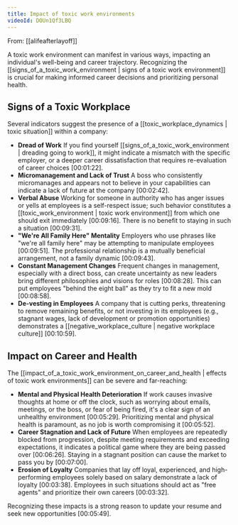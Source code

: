 ```yaml
---
title: Impact of toxic work environments
videoId: DOUn1Qf3LBQ
---
```


From: [[alifeafterlayoff]] <br/> 

A toxic work environment can manifest in various ways, impacting an individual's well-being and career trajectory. Recognizing the [[signs_of_a_toxic_work_environment | signs of a toxic work environment]] is crucial for making informed career decisions and prioritizing personal health.

## Signs of a Toxic Workplace

Several indicators suggest the presence of a [[toxic_workplace_dynamics | toxic situation]] within a company:

*   **Dread of Work** If you find yourself [[signs_of_a_toxic_work_environment | dreading going to work]], it might indicate a mismatch with the specific employer, or a deeper career dissatisfaction that requires re-evaluation of career choices <a class="yt-timestamp" data-t="00:01:22">[00:01:22]</a>.
*   **Micromanagement and Lack of Trust** A boss who consistently micromanages and appears not to believe in your capabilities can indicate a lack of future at the company <a class="yt-timestamp" data-t="00:02:42">[00:02:42]</a>.
*   **Verbal Abuse** Working for someone in authority who has anger issues or yells at employees is a self-respect issue; such behavior constitutes a [[toxic_work_environment | toxic work environment]] from which one should exit immediately <a class="yt-timestamp" data-t="00:09:16">[00:09:16]</a>. There is no benefit to staying in such a situation <a class="yt-timestamp" data-t="00:09:31">[00:09:31]</a>.
*   **"We're All Family Here" Mentality** Employers who use phrases like "we're all family here" may be attempting to manipulate employees <a class="yt-timestamp" data-t="00:09:51">[00:09:51]</a>. The professional relationship is a mutually beneficial arrangement, not a family dynamic <a class="yt-timestamp" data-t="00:09:43">[00:09:43]</a>.
*   **Constant Management Changes** Frequent changes in management, especially with a direct boss, can create uncertainty as new leaders bring different philosophies and visions for roles <a class="yt-timestamp" data-t="00:08:28">[00:08:28]</a>. This can put employees "behind the eight ball" as they try to fit a new mold <a class="yt-timestamp" data-t="00:08:58">[00:08:58]</a>.
*   **De-vesting in Employees** A company that is cutting perks, threatening to remove remaining benefits, or not investing in its employees (e.g., stagnant wages, lack of development or promotion opportunities) demonstrates a [[negative_workplace_culture | negative workplace culture]] <a class="yt-timestamp" data-t="00:10:59">[00:10:59]</a>.

## Impact on Career and Health

The [[impact_of_a_toxic_work_environment_on_career_and_health | effects of toxic work environments]] can be severe and far-reaching:

*   **Mental and Physical Health Deterioration** If work causes invasive thoughts at home or off the clock, such as worrying about emails, meetings, or the boss, or fear of being fired, it's a clear sign of an unhealthy environment <a class="yt-timestamp" data-t="00:05:29">[00:05:29]</a>. Prioritizing mental and physical health is paramount, as no job is worth compromising it <a class="yt-timestamp" data-t="00:05:52">[00:05:52]</a>.
*   **Career Stagnation and Lack of Future** When employees are repeatedly blocked from progression, despite meeting requirements and exceeding expectations, it indicates a political game where they are being passed over <a class="yt-timestamp" data-t="00:06:26">[00:06:26]</a>. Staying in a stagnant position can cause the market to pass you by <a class="yt-timestamp" data-t="00:07:00">[00:07:00]</a>.
*   **Erosion of Loyalty** Companies that lay off loyal, experienced, and high-performing employees solely based on salary demonstrate a lack of loyalty <a class="yt-timestamp" data-t="00:03:38">[00:03:38]</a>. Employees in such situations should act as "free agents" and prioritize their own careers <a class="yt-timestamp" data-t="00:03:32">[00:03:32]</a>.

Recognizing these impacts is a strong reason to update your resume and seek new opportunities <a class="yt-timestamp" data-t="00:05:49">[00:05:49]</a>.